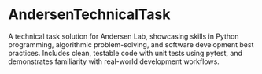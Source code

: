# AndersenTechnicalTask
A technical task solution for Andersen Lab, showcasing skills in Python programming, algorithmic problem-solving, and software development best practices. Includes clean, testable code with unit tests using pytest, and demonstrates familiarity with real-world development workflows.
